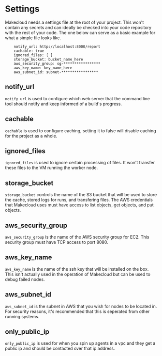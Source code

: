# Settings

Makecloud needs a settings file at the root of your project. This won't contain any secrets and can ideally be checked into your code repository with the rest of your code. The one below can serve as a basic example for what a simple file looks like.

        notify_url: http://localhost:8000/report
        cachable: true
        ignored_files: [ ]
        storage_bucket: bucket_name_here
        aws_security_group: sg-*****************
        aws_key_name: key_name_here
        aws_subnet_id: subnet-*****************

## notify_url

`notify_url` is used to configure which web server that the command line tool should notify and keep informed of a build's progress.

## cachable

`cachable` is used to configure caching, setting it to false will disable caching for the project as a whole.

## ignored_files

`ignored_files` is used to ignore certain processing of files. It won't transfer these files to the VM running the worker node.

## storage_bucket

`storage_bucket` controls the name of the S3 bucket that will be used to store the cache, stored logs for runs, and transfering files. The AWS credentials that Makecloud uses must have access to list objects, get objects, and put objects.

## aws_security_group

`aws_security_group` is the name of the AWS security group for EC2. This security group must have TCP access to port 8080.

## aws_key_name

`aws_key_name` is the name of the ssh key that will be installed on the box. This isn't actually used in the operation of Makecloud but can be used to debug failed nodes.

## aws_subnet_id

`aws_subnet_id` is the subnet in AWS that you wish for nodes to be located in. For security reasons, it's recommended that this is seperated from other running systems.

## only_public_ip

`only_public_ip` is used for when you spin up agents in a vpc and they get a public ip and should be contacted over that ip address.
